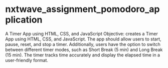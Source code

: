 # nxtwave_assignment_pomodoro_application
 A Timer App using HTML, CSS, and JavaScript
Objective:
creates a Timer App using HTML, CSS, and JavaScript. The app should allow users to start, pause, reset, and stop a timer. Additionally, users have the option to switch between different timer modes, such as Short Break (5 min) and Long Break (15 min). The timer tracks time accurately and display the elapsed time in a user-friendly format.
